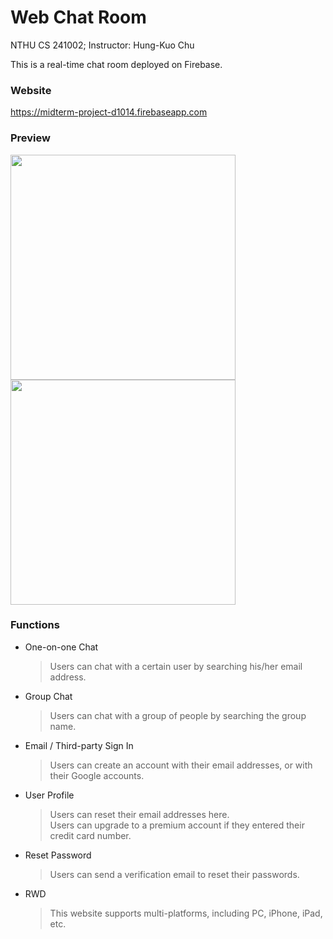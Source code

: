 # Web Chat Room
NTHU CS 241002; Instructor: Hung-Kuo Chu

This is a real-time chat room deployed on Firebase.

### Website
https://midterm-project-d1014.firebaseapp.com

### Preview
<div style="display: inline-block">
  <img src="https://i.imgur.com/8VvR77b.jpg" height="360">
  <img src="https://i.imgur.com/h7e9nwq.jpg" height="360">
</div>

### Functions
- One-on-one Chat
  > Users can chat with a certain user by searching his/her email address.
- Group Chat
  > Users can chat with a group of people by searching the group name.
- Email / Third-party Sign In
  > Users can create an account with their email addresses, or with their Google accounts.
- User Profile
  > Users can reset their email addresses here.<br>
  > Users can upgrade to a premium account if they entered their credit card number.
- Reset Password
  > Users can send a verification email to reset their passwords.
- RWD
  > This website supports multi-platforms, including PC, iPhone, iPad, etc.
